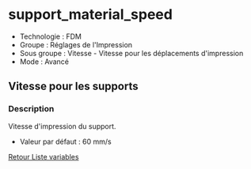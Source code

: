 # support_material_speed

* Technologie : FDM
* Groupe : Réglages de l'Impression
* Sous groupe : Vitesse - Vitesse pour les déplacements d'impression
* Mode : Avancé

## Vitesse pour les supports

### Description

Vitesse d'impression du support.

* Valeur par défaut : 60 mm/s

[Retour Liste variables](variable_list.md)
